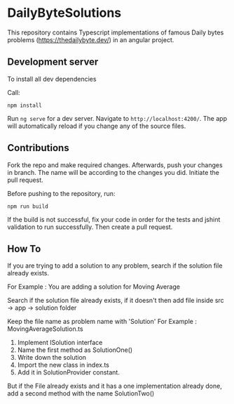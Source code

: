 # DailyByteSolutions

This repository contains Typescript implementations of famous Daily bytes problems (https://thedailybyte.dev/) in an angular project.


## Development server

To install all dev dependencies

Call:

    npm install

Run `ng serve` for a dev server. Navigate to `http://localhost:4200/`. The app will automatically reload if you change any of the source files.



## Contributions

Fork the repo and make required changes. Afterwards, push your changes in branch. The name will be according to the changes you did. Initiate the pull request.

Before pushing to the repository, run:

    npm run build

If the build is not successful, fix your code in order for the tests and jshint validation to run successfully. Then create a pull request.

## How To

If you are trying to add a solution to any problem, search if the solution file already exists.

For Example : You are adding a solution for Moving Average

Search if the solution file already exists, if it doesn't then add file inside 
src -> app -> solution folder

Keep the file name as problem name with 'Solution'
For Example : MovingAverageSolution.ts

1) Implement ISolution interface
2) Name the first method as SolutionOne()
3) Write down the solution
4) Import the new class in index.ts
5) Add it in SolutionProvider constant.

But if the File already exists and it has a one implementation already done, add a second method
with the name SolutionTwo()




